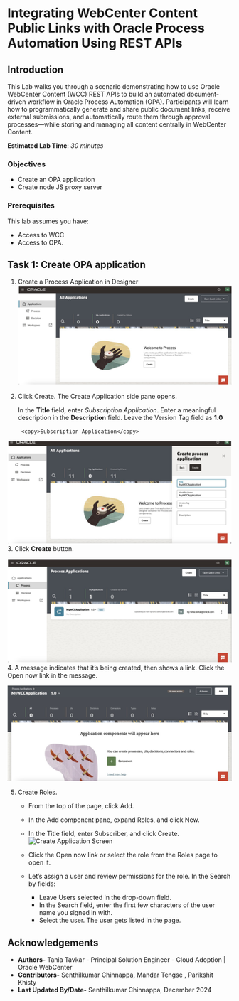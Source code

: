 # Integrating WebCenter Content Public Links with Oracle Process Automation Using REST APIs

## Introduction

This Lab walks you through a scenario demonstrating how to use Oracle WebCenter Content (WCC) REST APIs to build an automated document-driven workflow in Oracle Process Automation (OPA).
Participants will learn how to programmatically generate and share public document links, receive external submissions, and automatically route them through approval processes—while storing and managing all content centrally in WebCenter Content.

**Estimated Lab Time**: *30 minutes*

### Objectives

* Create an OPA application
* Create node JS proxy server

### Prerequisites

This lab assumes you have:

* Access to WCC
* Access to OPA.

## Task 1: Create OPA application

1. Create a Process Application in Designer
  ![Create New App](images/05-opa-integration-task1-step1.jpg "Create New App")

2. Click Create. The Create Application side pane opens.

   In the **Title** field, enter *Subscription Application*. Enter a meaningful description in the **Description** field. Leave the Version Tag field as **1.0**

        <copy>Subscription Application</copy>

  ![Create New App](images/05-opa-integration-task1-step2.jpg "Create New App")
3. Click **Create** button.

  ![Create Application Screen](images/05-opa-integration-task1-step3.jpg "Create Application Screen")
4. A message indicates that it’s being created, then shows a link. Click the Open now link in the message. 

  ![Create Application Screen](images/05-opa-integration-task1-step4.jpg "Create Application Screen")

5. Create Roles.

   * From the top of the page, click Add.

   * In the Add component pane, expand Roles, and click New.

   * In the Title field, enter Subscriber, and click Create.
      ![Create Application Screen](05-opa-integration-task1-step5.jpg "Create Application Screen")

   * Click the Open now link or select the role from the Roles page to open it.

   * Let’s assign a user and review permissions for the role. In the Search by fields:
      * Leave Users selected in the drop-down field.
      * In the Search   field, enter the first few characters of the user name you signed in with.
      * Select the user. The user gets listed in the page.


## Acknowledgements

* **Authors-** Tania Tavkar -  Principal Solution Engineer - Cloud Adoption | Oracle WebCenter
* **Contributors-** Senthilkumar Chinnappa, Mandar Tengse , Parikshit Khisty
* **Last Updated By/Date-** Senthilkumar Chinnappa, December 2024
